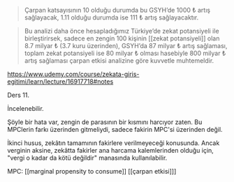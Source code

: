 >Çarpan katsayısının 10 olduğu durumda bu GSYH’de 1000 ₺ artış sağlayacak, 1.11 olduğu durumda ise 111 ₺ artış sağlayacaktır.

>Bu analizi daha önce hesapladığımız Türkiye’de zekat potansiyeli ile birleştirirsek, sadece en zengin 100 kişinin [[zekat potansiyeli]] olan 8.7 milyar ₺ (3.7 kuru üzerinden), GSYH’da 87 milyar ₺ artış sağlaması, toplam zekat potansiyeli ise 80 milyar ₺ olması hasebiyle 800 milyar ₺ artış sağlaması çarpan etkisi analizine göre kuvvetle muhtemeldir.

https://www.udemy.com/course/zekata-giris-egitimi/learn/lecture/16917718#notes

Ders 11. 

İncelenebilir.

Şöyle bir hata var, zengin de parasının bir kısmını harcıyor zaten. Bu MPClerin farkı üzerinden gitmeliydi, sadece fakirin MPC'si üzerinden değil.

İkinci husus, zekâtın tamamının fakirlere verilmeyeceği konusunda. Ancak verginin aksine, zekâtta fakirler ana harcama kalemlerinden olduğu için, "vergi o kadar da kötü değildir" manasında kullanılabilir.

MPC: [[marginal propensity to consume]]
[[çarpan etkisi]]]
